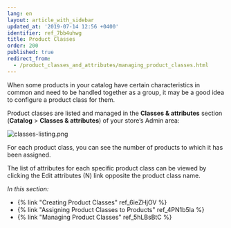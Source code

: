 ```yaml
---
lang: en
layout: article_with_sidebar
updated_at: '2019-07-14 12:56 +0400'
identifier: ref_7bb4uhwg
title: Product Classes
order: 200
published: true
redirect_from:
  - /product_classes_and_attributes/managing_product_classes.html
---
```

When some products in your catalog have certain characteristics in common and need to be handled together as a group, it may be a good idea to configure a product class for them. 

Product classes are listed and managed in the **Classes & attributes** section (**Catalog** > **Classes & attributes**) of your store’s Admin area:

![classes-listing.png]({{site.baseurl}}/attachments/ref_7bb4uhwg/classes-listing.png)

For each product class, you can see the number of products to which it has been assigned.

The list of attributes for each specific product class can be viewed by clicking the Edit attributes (N) link opposite the product class name.

_In this section:_

*  {% link "Creating Product Classes" ref_6ieZHjOV %}
*  {% link "Assigning Product Classes to Products" ref_4PN1b5la %}
*  {% link "Managing Product Classes" ref_5hLBsBtC %}
